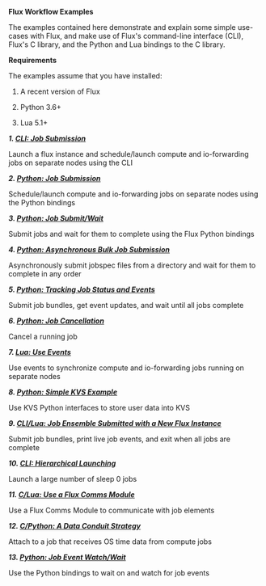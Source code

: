 **Flux Workflow Examples**

The examples contained here demonstrate and explain some simple use-cases with Flux,
and make use of Flux's command-line interface (CLI), Flux's C library,
and the Python and Lua bindings to the C library.

**Requirements**

The examples assume that you have installed:

1. A recent version of Flux

2. Python 3.6+

3. Lua 5.1+

**_1. [CLI: Job Submission](https://github.com/flux-framework/flux-workflow-examples/tree/master/job-submit-cli)_**

Launch a flux instance and schedule/launch compute and io-forwarding jobs on
separate nodes using the CLI

**_2. [Python: Job Submission](https://github.com/flux-framework/flux-workflow-examples/tree/master/job-submit-api)_**

Schedule/launch compute and io-forwarding jobs on separate nodes using the Python bindings

**_3. [Python: Job Submit/Wait](https://github.com/flux-framework/flux-workflow-examples/tree/master/job-submit-wait)_**

Submit jobs and wait for them to complete using the Flux Python bindings

**_4. [Python: Asynchronous Bulk Job Submission](https://github.com/flux-framework/flux-workflow-examples/tree/master/async-bulk-job-submit)_**

Asynchronously submit jobspec files from a directory and wait for them to complete in any order

**_5. [Python: Tracking Job Status and Events](https://github.com/flux-framework/flux-workflow-examples/tree/master/job-status-control)_**

Submit job bundles, get event updates, and wait until all jobs complete

**_6. [Python: Job Cancellation](https://github.com/flux-framework/flux-workflow-examples/tree/master/job-cancel)_**

Cancel a running job

**_7. [Lua: Use Events](https://github.com/flux-framework/flux-workflow-examples/tree/master/synchronize-events)_**

Use events to synchronize compute and io-forwarding jobs running on separate
nodes

**_8. [Python: Simple KVS Example](https://github.com/flux-framework/flux-workflow-examples/tree/master/kvs-python-bindings)_**

Use KVS Python interfaces to store user data into KVS

**_9. [CLI/Lua: Job Ensemble Submitted with a New Flux Instance](https://github.com/flux-framework/flux-workflow-examples/tree/master/job-ensemble)_**

Submit job bundles, print live job events, and exit when all jobs are complete

**_10. [CLI: Hierarchical Launching](https://github.com/flux-framework/flux-workflow-examples/tree/master/hierarchical-launching)_**

Launch a large number of sleep 0 jobs

**_11. [C/Lua: Use a Flux Comms Module](https://github.com/flux-framework/flux-workflow-examples/tree/master/comms-module)_**

Use a Flux Comms Module to communicate with job elements

**_12. [C/Python: A Data Conduit Strategy](https://github.com/flux-framework/flux-workflow-examples/tree/master/data-conduit)_**

Attach to a job that receives OS time data from compute jobs

**_13. [Python: Job Event Watch/Wait](https://github.com/flux-framework/flux-workflow-examples/tree/master/event-watch-wait)_**

Use the Python bindings to wait on and watch for job events
